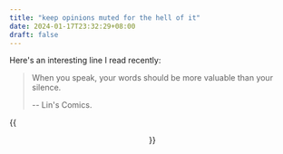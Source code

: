 ```yaml
---
title: "keep opinions muted for the hell of it"
date: 2024-01-17T23:32:29+08:00
draft: false
---
```


Here's an interesting line I read recently:

> When you speak, your words should be more valuable than your silence.
>
> -- Lin's Comics.

{{<figure align="center" src="/conversations/mutemute.jpeg" caption="from 01/15/2024 of Lin's Comics Calender.">}}
